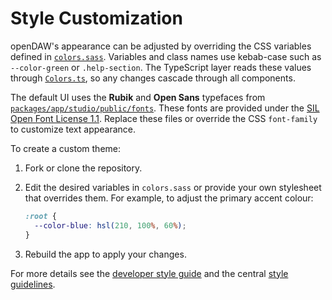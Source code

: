 # Style Customization

openDAW's appearance can be adjusted by overriding the CSS variables defined in
[`colors.sass`](../../../packages/app/studio/src/colors.sass). Variables and
class names use kebab-case such as `--color-green` or `.help-section`. The
TypeScript layer reads these values through
[`Colors.ts`](../../studio/core/src/Colors.ts), so any changes cascade through
all components.


The default UI uses the **Rubik** and **Open Sans** typefaces from [`packages/app/studio/public/fonts`](../../../packages/app/studio/public/fonts). These fonts are provided under the [SIL Open Font License 1.1](https://scripts.sil.org/OFL). Replace these files or override the CSS `font-family` to customize text appearance.

To create a custom theme:

1. Fork or clone the repository.
2. Edit the desired variables in `colors.sass` or provide your own stylesheet
   that overrides them. For example, to adjust the primary accent colour:

   ```css
   :root {
     --color-blue: hsl(210, 100%, 60%);
   }
   ```
3. Rebuild the app to apply your changes.

For more details see the [developer style guide](../docs-dev/style-guide.md) and
the central [style guidelines](../../../styles/OpenDAW/style-guidelines.md).
